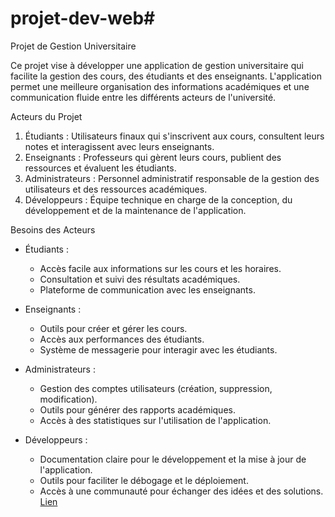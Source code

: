 # projet-dev-web# 
Projet de Gestion Universitaire 

Ce projet vise à développer une application de gestion universitaire qui facilite la gestion des cours, des étudiants et des enseignants. L'application permet une meilleure organisation des informations académiques et une communication fluide entre les différents acteurs de l'université.

Acteurs du Projet
1. Étudiants : Utilisateurs finaux qui s'inscrivent aux cours, consultent leurs notes et interagissent avec leurs enseignants.
2. Enseignants : Professeurs qui gèrent leurs cours, publient des ressources et évaluent les étudiants.
3. Administrateurs : Personnel administratif responsable de la gestion des utilisateurs et des ressources académiques.
4. Développeurs : Équipe technique en charge de la conception, du développement et de la maintenance de l'application.

 Besoins des Acteurs
- Étudiants :
  - Accès facile aux informations sur les cours et les horaires.
  - Consultation et suivi des résultats académiques.
  - Plateforme de communication avec les enseignants.

- Enseignants :
  - Outils pour créer et gérer les cours.
  - Accès aux performances des étudiants.
  - Système de messagerie pour interagir avec les étudiants.

- Administrateurs :
  - Gestion des comptes utilisateurs (création, suppression, modification).
  - Outils pour générer des rapports académiques.
  - Accès à des statistiques sur l'utilisation de l'application.

- Développeurs :
  - Documentation claire pour le développement et la mise à jour de l'application.
  - Outils pour faciliter le débogage et le déploiement.
  - Accès à une communauté pour échanger des idées et des solutions.
 [Lien](https://docs.google.com/spreadsheets/d/18sNULASiLUKscZr5gsgpqSWHzghNZzlUtNhVkwvG078/edit?resourcekey=&gid=893081634#gid=893081634) 


